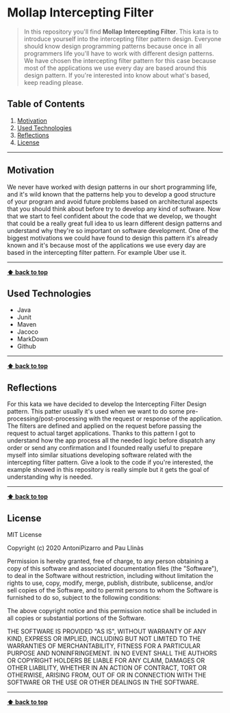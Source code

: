 # Mollap Intercepting Filter

> In this repository you'll find **Mollap Intercepting Filter**. This kata is to introduce yourself into the intercepting filter pattern design. Everyone should know design programming patterns because once in all programmers life you'll have to work with different design patterns. We have chosen the intercepting filter pattern for this case because most of the applications we use every day are based around this design pattern. If you're interested into know about what's based, keep reading please. 

## Table of Contents

1. [Motivation](#motivation)
1. [Used Technologies](#used-technologies)
1. [Reflections](#reflections)
1. [License](#license)

---

## Motivation

We never have worked with design patterns in our short programming life, and it's wild known that the patterns help you to develop a good structure of your program and avoid future problems based on architectural aspects that you should think about before try to develop any kind of software. Now that we start to feel confident about the code that we develop, we thought that could be a really great full idea to us learn different design patterns and understand why they're so important on software development. One of the biggest motivations we could have found to design this pattern it's already known and it's because most of the applications we use every day are based in the intercepting filter pattern. For example Uber use it. 

---

**[⬆ back to top](#table-of-contents)**

## Used Technologies

- Java
- Junit
- Maven
- Jacoco
- MarkDown
- Github

---

**[⬆ back to top](#table-of-contents)**

## Reflections

For this kata we have decided to develop the Intercepting Filter Design pattern. This patter usually it's used when we want to do some pre-processing/post-processing with the request or response of the application. The filters are defined and applied on the request before passing the request to actual target applications. Thanks to this pattern I got to understand how the app process all the needed logic before dispatch any order or send any confirmation and I founded really useful to prepare myself into similar situations developing software related with the intercepting filter pattern. Give a look to the code if you're interested, the example showed in this repository is really simple but it gets the goal of understanding why is needed. 

---

**[⬆ back to top](#table-of-contents)**

## License

MIT License

Copyright (c) 2020 AntoniPizarro and Pau Llinàs

Permission is hereby granted, free of charge, to any person obtaining a copy
of this software and associated documentation files (the "Software"), to deal
in the Software without restriction, including without limitation the rights
to use, copy, modify, merge, publish, distribute, sublicense, and/or sell
copies of the Software, and to permit persons to whom the Software is
furnished to do so, subject to the following conditions:

The above copyright notice and this permission notice shall be included in all
copies or substantial portions of the Software.

THE SOFTWARE IS PROVIDED "AS IS", WITHOUT WARRANTY OF ANY KIND, EXPRESS OR
IMPLIED, INCLUDING BUT NOT LIMITED TO THE WARRANTIES OF MERCHANTABILITY,
FITNESS FOR A PARTICULAR PURPOSE AND NONINFRINGEMENT. IN NO EVENT SHALL THE
AUTHORS OR COPYRIGHT HOLDERS BE LIABLE FOR ANY CLAIM, DAMAGES OR OTHER
LIABILITY, WHETHER IN AN ACTION OF CONTRACT, TORT OR OTHERWISE, ARISING FROM,
OUT OF OR IN CONNECTION WITH THE SOFTWARE OR THE USE OR OTHER DEALINGS IN THE
SOFTWARE.

---

**[⬆ back to top](#table-of-contents)**
